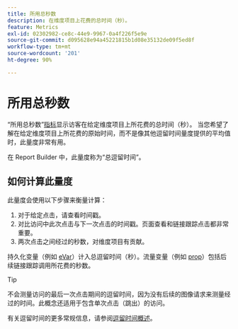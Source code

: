 ```yaml
---
title: 所用总秒数
description: 在维度项目上花费的总时间（秒）。
feature: Metrics
exl-id: 02302982-ce8c-44e9-9967-0a4f226f5e9e
source-git-commit: d095628e94a45221815b1d08e35132de09f5ed8f
workflow-type: tm+mt
source-wordcount: '201'
ht-degree: 90%

---
```


# 所用总秒数

“所用总秒数”[指标](overview.md)显示访客在给定维度项目上所花费的总时间（秒）。 当您希望了解在给定维度项目上所花费的原始时间，而不是像其他逗留时间量度提供的平均值时，此量度非常有用。

在 Report Builder 中，此量度称为“总逗留时间”。

## 如何计算此量度

此量度会使用以下步骤来衡量计算：

1. 对于给定点击，请查看时间戳。
2. 对比访问中此次点击与下一次点击的时间戳。页面查看和链接跟踪点击都非常重要。
3. 两次点击之间经过的秒数，对维度项目有贡献。

持久化变量（例如 [eVar](../dimensions/evar.md)）计入总逗留时间（秒）。流量变量（例如 [prop](../dimensions/prop.md)）包括后续链接跟踪调用所花费的秒数。

>[!TIP]
>
>不会测量访问的最后一次点击期间的逗留时间，因为没有后续的图像请求来测量经过的时间。此概念还适用于包含单次点击（跳出）的访问。

有关逗留时间的更多常规信息，请参阅[逗留时间概述](time-spent.md)。
